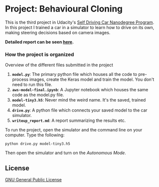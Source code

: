 # Project: Behavioural Cloning
This is the third project in Udacity's [Self Driving Car Nanodegree Program](http://udacity.com/drive). In this project I trained a car in a simulator to learn how to drive on its own, making steering decisions based on camera images.

**Detailed report can be seen [here](writeup_report.md).**

### How the project is organized
Overview of the different files submitted in the project

1. **`model.py`**: The primary python file which houses all the code to pre-process images, create the Keras model and train the model. You don't need to run this file.
2. **`aws-model-final.ipynb`**: A Jupyter notebook which houses the same code as the model.py file.
3. **`model-tiny3.h5`**: Never mind the weird name. It's the saved, trained model.
4. **`drive.py`**: A python file which connects your saved model to the car simulator.
5. **`writeup_report.md`**: A report summarizing the results etc.

To run the project, open the simulator and the command line on your computer. Type the following:
```
python drive.py model-tiny3.h5
```
Then open the simulator and turn on the *Autonomous Mode*.

## License
[GNU General Public License](http://choosealicense.com/licenses/gpl-3.0/#)
